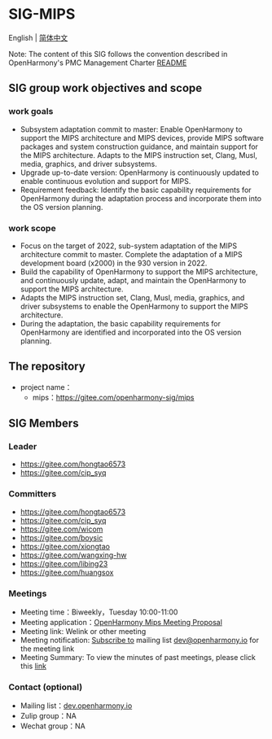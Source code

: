 # SIG-MIPS

English | [简体中文](./sig_mips_cn.md)

Note: The content of this SIG follows the convention described in OpenHarmony's PMC Management Charter [README](/zh/pmc.md)

## SIG group work objectives and scope

### work goals
- Subsystem adaptation commit to master: Enable OpenHarmony to support the MIPS architecture and MIPS devices, provide MIPS software packages and system construction guidance, and maintain support for the MIPS architecture. Adapts to the MIPS instruction set, Clang, Musl, media, graphics, and driver subsystems.
- Upgrade up-to-date version: OpenHarmony is continuously updated to enable continuous evolution and support for MIPS.
- Requirement feedback: Identify the basic capability requirements for OpenHarmony during the adaptation process and incorporate them into the OS version planning.

### work scope

- Focus on the target of 2022, sub-system adaptation of the MIPS architecture commit to master. Complete the adaptation of a MIPS development board (x2000) in the 930 version in 2022.
- Build the capability of OpenHarmony to support the MIPS architecture, and continuously update, adapt, and maintain the OpenHarmony to support the MIPS architecture.
- Adapts the MIPS instruction set, Clang, Musl, media, graphics, and driver subsystems to enable the OpenHarmony to support the MIPS architecture.
- During the adaptation, the basic capability requirements for OpenHarmony are identified and incorporated into the OS version planning.

## The repository
- project name：
  - mips：https://gitee.com/openharmony-sig/mips

## SIG Members

### Leader
- https://gitee.com/hongtao6573
- https://gitee.com/cip_syq

### Committers
- https://gitee.com/hongtao6573
- https://gitee.com/cip_syq
- https://gitee.com/wicom
- https://gitee.com/boysic
- https://gitee.com/xiongtao
- https://gitee.com/wangxing-hw
- https://gitee.com/libing23
- https://gitee.com/huangsox

### Meetings

 - Meeting time：Biweekly，Tuesday 10:00-11:00
 - Meeting application：[OpenHarmony Mips Meeting Proposal](https://shimo.im/sheets/zdkyB7Bp08fWReA6/oV2x9/)
 - Meeting link: Welink or other meeting
 - Meeting notification: [Subscribe to](https://lists.openatom.io/postorius/lists/dev.openharmony.io) mailing list dev@openharmony.io for the meeting link
 - Meeting Summary: To view the minutes of past meetings, please click this [link](https://gitee.com/openharmony-sig/sig-content/tree/master/mips/meetings)

### Contact (optional)

- Mailing list：[dev.openharmony.io](https://lists.openatom.io/postorius/lists/dev.openharmony.io)
- Zulip group：NA
- Wechat group：NA

